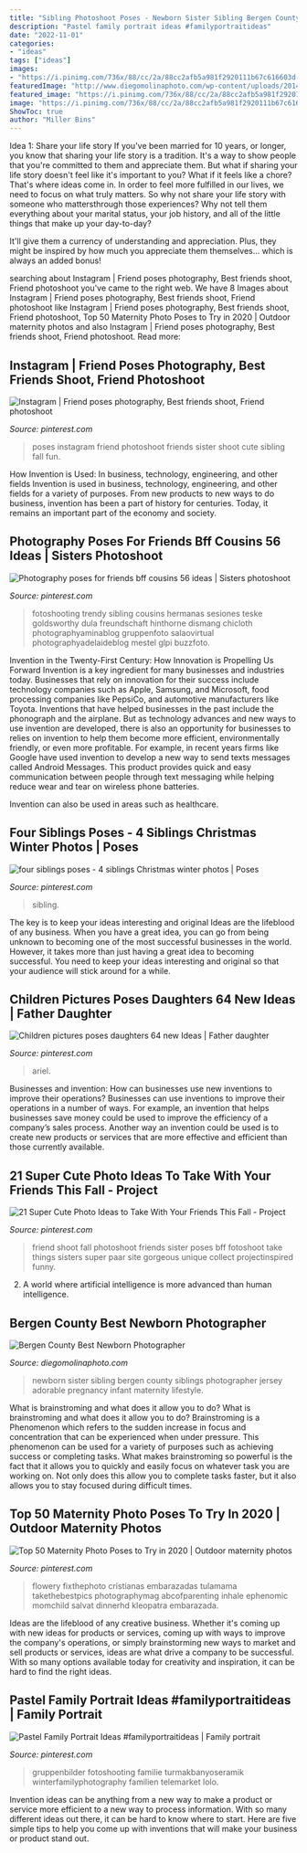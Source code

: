 ```yaml
---
title: "Sibling Photoshoot Poses - Newborn Sister Sibling Bergen County Siblings Photographer Jersey Adorable Pregnancy Infant Maternity Lifestyle"
description: "Pastel family portrait ideas #familyportraitideas"
date: "2022-11-01"
categories:
- "ideas"
tags: ["ideas"]
images:
- "https://i.pinimg.com/736x/88/cc/2a/88cc2afb5a981f2920111b67c616603d--sibling-poses-siblings.jpg"
featuredImage: "http://www.diegomolinaphoto.com/wp-content/uploads/2014/07/adorable-siblings-newborn-photos.jpg"
featured_image: "https://i.pinimg.com/736x/88/cc/2a/88cc2afb5a981f2920111b67c616603d--sibling-poses-siblings.jpg"
image: "https://i.pinimg.com/736x/88/cc/2a/88cc2afb5a981f2920111b67c616603d--sibling-poses-siblings.jpg"
ShowToc: true
author: "Miller Bins"
---
```



Idea 1: Share your life story
If you've been married for 10 years, or longer, you know that sharing your life story is a tradition. It's a way to show people that you're committed to them and appreciate them. But what if sharing your life story doesn't feel like it's important to you? What if it feels like a chore?
That's where ideas come in. In order to feel more fulfilled in our lives, we need to focus on what truly matters. So why not share your life story with someone who mattersthrough those experiences? Why not tell them everything about your marital status, your job history, and all of the little things that make up your day-to-day?

It'll give them a currency of understanding and appreciation. Plus, they might be inspired by how much you appreciate them themselves... which is always an added bonus!

	

		
searching about Instagram | Friend poses photography, Best friends shoot, Friend photoshoot you've came to the right web. We have 8 Images about Instagram | Friend poses photography, Best friends shoot, Friend photoshoot like Instagram | Friend poses photography, Best friends shoot, Friend photoshoot, Top 50 Maternity Photo Poses to Try in 2020 | Outdoor maternity photos and also Instagram | Friend poses photography, Best friends shoot, Friend photoshoot. Read more:
		
    
## Instagram | Friend Poses Photography, Best Friends Shoot, Friend Photoshoot

<img loading=lazy src="https://i.pinimg.com/736x/e1/38/d6/e138d6bafda7313ad3a3f754203b3c53.jpg" onerror="this.onerror=null;this.src='https://tse3.mm.bing.net/th?id=OIP.2Jkrfivzq8I5v27pnR2zEwHaJP&amp;pid=15.1';" alt="Instagram | Friend poses photography, Best friends shoot, Friend photoshoot">

_Source: pinterest.com_

>poses instagram friend photoshoot friends sister shoot cute sibling fall fun. 

	

How Invention is Used: In business, technology, engineering, and other fields
Invention is used in business, technology, engineering, and other fields for a variety of purposes. From new products to new ways to do business, invention has been a part of history for centuries. Today, it remains an important part of the economy and society.

    
## Photography Poses For Friends Bff Cousins 56 Ideas | Sisters Photoshoot

<img loading=lazy src="https://i.pinimg.com/originals/26/a5/ef/26a5ef81dc0556a301b6f4ca802d31cc.jpg" onerror="this.onerror=null;this.src='https://tse3.mm.bing.net/th?id=OIP.BvVXhqKD9NI31nBoHDHG4wAAAA&amp;pid=15.1';" alt="Photography poses for friends bff cousins 56 ideas | Sisters photoshoot">

_Source: pinterest.com_

>fotoshooting trendy sibling cousins hermanas sesiones teske goldsworthy dula freundschaft hinthorne dismang chicloth photographyaminablog gruppenfoto salaovirtual photographyadelaideblog mestel glpi buzzfoto. 

	

Invention in the Twenty-First Century: How Innovation is Propelling Us Forward
Invention is a key ingredient for many businesses and industries today. Businesses that rely on innovation for their success include technology companies such as Apple, Samsung, and Microsoft, food processing companies like PepsiCo, and automotive manufacturers like Toyota. Inventions that have helped businesses in the past include the phonograph and the airplane.
But as technology advances and new ways to use invention are developed, there is also an opportunity for businesses to relies on invention to help them become more efficient, environmentally friendly, or even more profitable. For example, in recent years firms like Google have used invention to develop a new way to send texts messages called Android Messages. This product provides quick and easy communication between people through text messaging while helping reduce wear and tear on wireless phone batteries.

Invention can also be used in areas such as healthcare.

    
## Four Siblings Poses - 4 Siblings Christmas Winter Photos | Poses

<img loading=lazy src="https://i.pinimg.com/736x/88/cc/2a/88cc2afb5a981f2920111b67c616603d--sibling-poses-siblings.jpg" onerror="this.onerror=null;this.src='https://tse1.mm.bing.net/th?id=OIP.CELR6JLrPSscTWbXVD8T6wHaKq&amp;pid=15.1';" alt="four siblings poses - 4 siblings Christmas winter photos | Poses">

_Source: pinterest.com_

>sibling. 

	

The key is to keep your ideas interesting and original
Ideas are the lifeblood of any business. When you have a great idea, you can go from being unknown to becoming one of the most successful businesses in the world. However, it takes more than just having a great idea to becoming successful. You need to keep your ideas interesting and original so that your audience will stick around for a while.

    
## Children Pictures Poses Daughters 64 New Ideas | Father Daughter

<img loading=lazy src="https://i.pinimg.com/736x/54/0b/92/540b92f39dd272605c6a9eb649012d5a.jpg" onerror="this.onerror=null;this.src='https://tse2.mm.bing.net/th?id=OIP.ghJ1AxuqhalUZYuOu3AZ-wAAAA&amp;pid=15.1';" alt="Children pictures poses daughters 64 new Ideas | Father daughter">

_Source: pinterest.com_

>ariel. 

	

Businesses and invention: How can businesses use new inventions to improve their operations?
Businesses can use inventions to improve their operations in a number of ways. For example, an invention that helps businesses save money could be used to improve the efficiency of a company’s sales process. Another way an invention could be used is to create new products or services that are more effective and efficient than those currently available.

    
## 21 Super Cute Photo Ideas To Take With Your Friends This Fall - Project

<img loading=lazy src="https://i.pinimg.com/originals/d0/63/4c/d0634c7f3f7337eb2b612d4771b62e1e.jpg" onerror="this.onerror=null;this.src='https://tse1.mm.bing.net/th?id=OIP.JuEh1YYEh_Ax49GBvMUiQgHaLH&amp;pid=15.1';" alt="21 Super Cute Photo Ideas to Take With Your Friends This Fall - Project">

_Source: pinterest.com_

>friend shoot fall photoshoot friends sister poses bff fotoshoot take things sisters super paar site gorgeous unique collect projectinspired funny. 

	

2. A world where artificial intelligence is more advanced than human intelligence. 

    
## Bergen County Best Newborn Photographer

<img loading=lazy src="http://www.diegomolinaphoto.com/wp-content/uploads/2014/07/adorable-siblings-newborn-photos.jpg" onerror="this.onerror=null;this.src='https://tse3.mm.bing.net/th?id=OIP.rtAnJI93wVK7oTrEBpDr7QHaE8&amp;pid=15.1';" alt="Bergen County Best Newborn Photographer">

_Source: diegomolinaphoto.com_

>newborn sister sibling bergen county siblings photographer jersey adorable pregnancy infant maternity lifestyle. 

	

What is brainstroming and what does it allow you to do?
What is brainstroming and what does it allow you to do? Brainstroming is a Phenomenon which refers to the sudden increase in focus and concentration that can be experienced when under pressure. This phenomenon can be used for a variety of purposes such as achieving success or completing tasks. What makes brainstroming so powerful is the fact that it allows you to quickly and easily focus on whatever task you are working on. Not only does this allow you to complete tasks faster, but it also allows you to stay focused during difficult times.

    
## Top 50 Maternity Photo Poses To Try In 2020 | Outdoor Maternity Photos

<img loading=lazy src="https://i.pinimg.com/originals/2d/62/52/2d62528114ec2e5457e59b4afe94aeeb.jpg" onerror="this.onerror=null;this.src='https://tse2.mm.bing.net/th?id=OIP.o0w1W3cxMlAOZ8gMIgvY-gHaLH&amp;pid=15.1';" alt="Top 50 Maternity Photo Poses to Try in 2020 | Outdoor maternity photos">

_Source: pinterest.com_

>flowery fixthephoto cristianas embarazadas tulamama takethebestpics photographymag abcofparenting inhale ephenomic momchild salvat dinnerhd kleopatra embarazada. 

	

Ideas are the lifeblood of any creative business. Whether it's coming up with new ideas for products or services, coming up with ways to improve the company's operations, or simply brainstorming new ways to market and sell products or services, ideas are what drive a company to be successful. With so many options available today for creativity and inspiration, it can be hard to find the right ideas.

    
## Pastel Family Portrait Ideas #familyportraitideas | Family Portrait

<img loading=lazy src="https://i.pinimg.com/originals/16/1b/4e/161b4ed015ca797e08cd6d453c3a1cb9.jpg" onerror="this.onerror=null;this.src='https://tse1.mm.bing.net/th?id=OIP.YO7Ljv73oCDdwG6rs3O1vgHaLH&amp;pid=15.1';" alt="Pastel Family Portrait Ideas #familyportraitideas | Family portrait">

_Source: pinterest.com_

>gruppenbilder fotoshooting familie turmakbanyoseramik winterfamilyphotography familien telemarket lolo. 

	

Invention ideas can be anything from a new way to make a product or service more efficient to a new way to process information. With so many different ideas out there, it can be hard to know where to start. Here are five simple tips to help you come up with inventions that will make your business or product stand out.

